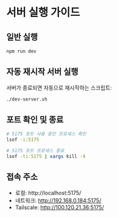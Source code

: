 # 서버 실행 가이드

## 일반 실행
```bash
npm run dev
```

## 자동 재시작 서버 실행
서버가 종료되면 자동으로 재시작하는 스크립트:

```bash
./dev-server.sh
```

## 포트 확인 및 종료
```bash
# 5175 포트 사용 중인 프로세스 확인
lsof -i:5175

# 5175 포트 프로세스 종료
lsof -ti:5175 | xargs kill -9
```

## 접속 주소
- 로컬: http://localhost:5175/
- 네트워크: http://192.168.0.184:5175/
- Tailscale: http://100.120.21.36:5175/